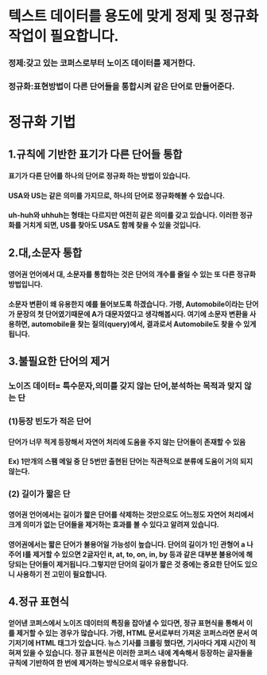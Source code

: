 # 텍스트 데이터를 용도에 맞게 정제 및 정규화 작업이 필요합니다.

### 정제:갖고 있는 코퍼스로부터 노이즈 데이터를 제거한다.
### 정규화:표현방법이 다른 단어들을 통합시켜 같은 단어로 만들어준다.

# 정규화 기법
## 1.규칙에 기반한 표기가 다른 단어들 통합
#### 표기가 다른 단어를 하나의 단어로 정규화 하는 방법이 있습니다.
#### USA와 US는 같은 의미를 가지므로, 하나의 단어로 정규화해볼 수 있습니다.
#### uh-huh와 uhhuh는 형태는 다르지만 여전히 같은 의미를 갖고 있습니다. 이러한 정규화를 거치게 되면, US를 찾아도 USA도 함께 찾을 수 있을 것입니다.

## 2.대,소문자 통합
#### 영어권 언어에서 대, 소문자를 통합하는 것은 단어의 개수를 줄일 수 있는 또 다른 정규화 방법입니다.
#### 소문자 변환이 왜 유용한지 예를 들어보도록 하겠습니다. 가령, Automobile이라는 단어가 문장의 첫 단어였기때문에 A가 대문자였다고 생각해봅시다. 여기에 소문자 변환을 사용하면, automobile을 찾는 질의(query)에서, 결과로서 Automobile도 찾을 수 있게 됩니다.
## 3.불필요한 단어의 제거
### 노이즈 데이터= 특수문자,의미를 갖지 않는 단어,분석하는 목적과 맞지 않는 단
### (1)등장 빈도가 적은 단어
#### 단어가 너무 적게 등장해서 자연어 처리에 도움을 주지 않는 단어들이 존재할 수 있음
#### Ex) 1만개의 스팸 메일 중 단 5번만 출현된 단어는 직관적으로 분류에 도움이 거의 되지 않는다.
### (2) 길이가 짧은 단
#### 영어권 언어에서는 길이가 짧은 단어를 삭제하는 것만으로도 어느정도 자연어 처리에서 크게 의미가 없는 단어들을 제거하는 효과를 볼 수 있다고 알려져 있습니다.
#### 영어권에서는 짧은 단어가 불용어일 가능성이 높습니다. 단어의 길이가 1인 관형어 a 나 주어 I를 제거할 수 있으면 2글자인  it, at, to, on, in, by 등과 같은 대부분 불용어에 해당되는 단어들이 제거됩니다.그렇지만 단어의 길이가 짧은 것 중에는 중요한 단어도 있으니 사용하기 전 고민이 필요합니다.

## 4.정규 표현식
#### 얻어낸 코퍼스에서 노이즈 데이터의 특징을 잡아낼 수 있다면, 정규 표현식을 통해서 이를 제거할 수 있는 경우가 많습니다. 가령, HTML 문서로부터 가져온 코퍼스라면 문서 여기저기에 HTML 태그가 있습니다. 뉴스 기사를 크롤링 했다면, 기사마다 게재 시간이 적혀져 있을 수 있습니다. 정규 표현식은 이러한 코퍼스 내에 계속해서 등장하는 글자들을 규칙에 기반하여 한 번에 제거하는 방식으로서 매우 유용합니다.